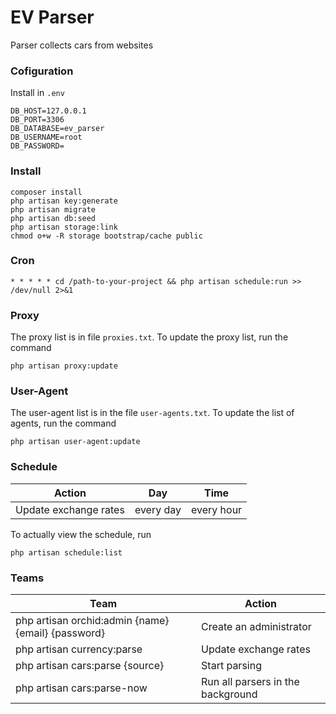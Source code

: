 # EV Parser
Parser collects cars from websites

### Cofiguration
Install in `.env`
```
DB_HOST=127.0.0.1
DB_PORT=3306
DB_DATABASE=ev_parser
DB_USERNAME=root
DB_PASSWORD=
```

### Install
```
composer install
php artisan key:generate
php artisan migrate
php artisan db:seed
php artisan storage:link
chmod o+w -R storage bootstrap/cache public
```

### Cron
```
* * * * * cd /path-to-your-project && php artisan schedule:run >> /dev/null 2>&1
```

### Proxy
The proxy list is in file `proxies.txt`. To update the proxy list, run the command
```
php artisan proxy:update
```

### User-Agent
The user-agent list is in the file `user-agents.txt`. To update the list of agents, run the command
```
php artisan user-agent:update
```

### Schedule
| Action | Day | Time |
| ------ | ------ | ------ |
| Update exchange rates | every day | every hour |

To actually view the schedule, run
```
php artisan schedule:list
```

### Teams
| Team | Action |
| ------ | ------ |
| php artisan orchid:admin {name} {email} {password} | Create an administrator  |
| php artisan currency:parse | Update exchange rates |
| php artisan cars:parse {source} | Start parsing |
| php artisan cars:parse-now | Run all parsers in the background |
